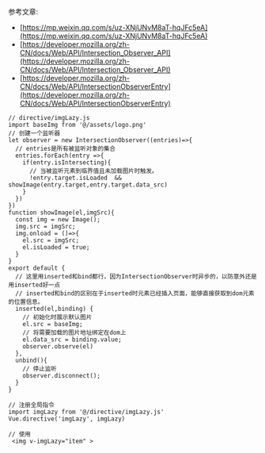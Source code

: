 参考文章: 
- [https://mp.weixin.qq.com/s/uz-XNjUNvM8aT-hqJFc5eA](https://mp.weixin.qq.com/s/uz-XNjUNvM8aT-hqJFc5eA)
- [https://developer.mozilla.org/zh-CN/docs/Web/API/Intersection_Observer_API](https://developer.mozilla.org/zh-CN/docs/Web/API/Intersection_Observer_API)
- [https://developer.mozilla.org/zh-CN/docs/Web/API/IntersectionObserverEntry](https://developer.mozilla.org/zh-CN/docs/Web/API/IntersectionObserverEntry)
```
// directive/imgLazy.js
import baseImg from '@/assets/logo.png'
// 创建一个监听器
let observer = new IntersectionObserver((entries)=>{
  // entries是所有被监听对象的集合
  entries.forEach(entry =>{
    if(entry.isIntersecting){
      // 当被监听元素到临界值且未加载图片时触发。
      !entry.target.isLoaded  && showImage(entry.target,entry.target.data_src)
    }
  })
})
function showImage(el,imgSrc){
  const img = new Image();
  img.src = imgSrc;
  img.onload = ()=>{
    el.src = imgSrc;
    el.isLoaded = true;
  }
}
export default {
  // 这里用inserted和bind都行，因为IntersectionObserver时异步的，以防意外还是用inserted好一点
  // inserted和bind的区别在于inserted时元素已经插入页面，能够直接获取到dom元素的位置信息。
  inserted(el,binding) {
    // 初始化时展示默认图片
    el.src = baseImg;
    // 将需要加载的图片地址绑定在dom上
    el.data_src = binding.value;
    observer.observe(el)
  },
  unbind(){
    // 停止监听
    observer.disconnect();
  }
}
```
```
// 注册全局指令
import imgLazy from '@/directive/imgLazy.js'
Vue.directive('imgLazy', imgLazy)
```

```
// 使用
 <img v-imgLazy="item" >
```